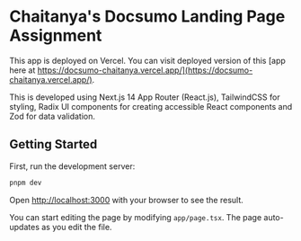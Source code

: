 # Chaitanya's Docsumo Landing Page Assignment

This app is deployed on Vercel. You can visit deployed version of this [app here at https://docsumo-chaitanya.vercel.app/](https://docsumo-chaitanya.vercel.app/).

This is developed using Next.js 14 App Router (React.js), TailwindCSS for styling, Radix UI components for creating accessible React components and Zod for data validation.

## Getting Started

First, run the development server:

```bash
pnpm dev
```

Open [http://localhost:3000](http://localhost:3000) with your browser to see the result.

You can start editing the page by modifying `app/page.tsx`. The page auto-updates as you edit the file.
